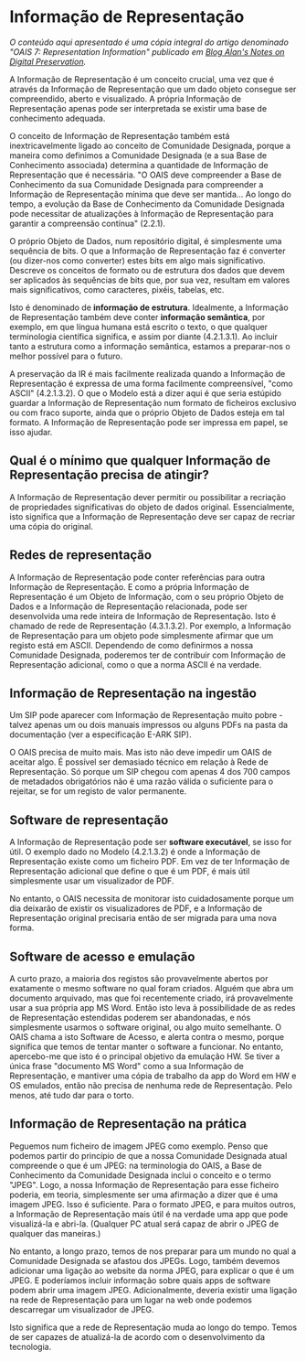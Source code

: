 # Informação de Representação



*O conteúdo aqui apresentado é uma cópia integral do artigo denominado "OAIS 7: Representation Information" publicado em [Blog Alan's Notes on Digital Preservation](https://alanake.wordpress.com/2008/01/24/oais-7-representation-information/ ).*


A Informação de Representação é um conceito crucial, uma vez que é através da Informação de Representação que um dado objeto consegue ser compreendido, aberto e visualizado. A própria Informação de Representação apenas pode ser interpretada se existir uma base de conhecimento adequada.

O conceito de Informação de Representação também está inextricavelmente ligado ao conceito de Comunidade Designada, porque a maneira como definimos a Comunidade Designada (e a sua Base de Conhecimento associada) determina a quantidade de Informação de Representação que é necessária. "O OAIS deve compreender a Base de Conhecimento da sua Comunidade Designada para compreender a Informação de Representação mínima que deve ser mantida... Ao longo do tempo, a evolução da Base de Conhecimento da Comunidade Designada pode necessitar de atualizações à Informação de Representação para garantir a compreensão contínua" (2.2.1).


O próprio Objeto de Dados, num repositório digital, é simplesmente uma sequência de bits. O que a Informação de Representação faz é converter (ou dizer-nos como converter) estes bits em algo mais significativo. Descreve os conceitos de formato ou de estrutura dos dados que devem ser aplicados às sequências de bits que, por sua vez, resultam em valores mais significativos, como caracteres, pixéis, tabelas, etc.

Isto é denominado de **informação de estrutura**. Idealmente, a Informação de Representação também deve conter **informação semântica**, por exemplo, em que língua humana está escrito o texto, o que qualquer terminologia científica significa, e assim por diante (4.2.1.3.1). Ao incluir tanto a estrutura como a informação semântica, estamos a preparar-nos o melhor possível para o futuro.

A preservação da IR é mais facilmente realizada quando a Informação de Representação é expressa de uma forma facilmente compreensível, "como ASCII" (4.2.1.3.2). O que o Modelo está a dizer aqui é que seria estúpido guardar a Informação de Representação num formato de ficheiros exclusivo ou com fraco suporte, ainda que o próprio Objeto de Dados esteja em tal formato. A Informação de Representação pode ser impressa em papel, se isso ajudar.

## Qual é o mínimo que qualquer Informação de Representação precisa de atingir?

A Informação de Representação dever permitir ou possibilitar a recriação de propriedades significativas do objeto de dados original. Essencialmente, isto significa que a Informação de Representação deve ser capaz de recriar uma cópia do original.

## Redes de representação

A Informação de Representação pode conter referências para outra Informação de Representação. E como a própria Informação de Representação é um Objeto de Informação, com o seu próprio Objeto de Dados e a Informação de Representação relacionada, pode ser desenvolvida uma rede inteira de Informação de Representação. Isto é chamado de rede de Representação (4.3.1.3.2). Por exemplo, a Informação de Representação para um objeto pode simplesmente afirmar que um registo está em ASCII. Dependendo de como definirmos a nossa Comunidade Designada, poderemos ter de contribuir com Informação de Representação adicional, como o que a norma ASCII é na verdade.

## Informação de Representação na ingestão

Um SIP pode aparecer com Informação de Representação muito pobre - talvez apenas um ou dois manuais impressos ou alguns PDFs na pasta da documentação (ver a especificação E-ARK SIP).

O OAIS precisa de muito mais. Mas isto não deve impedir um OAIS de aceitar algo. É possível ser demasiado técnico em relação à Rede de Representação. Só porque um SIP chegou com apenas 4 dos 700 campos de metadados obrigatórios não é uma razão válida o suficiente para o rejeitar, se for um registo de valor permanente.

## Software de representação

A Informação de Representação pode ser **software executável**, se isso for útil. O exemplo dado no Modelo (4.2.1.3.2) é onde a Informação de Representação existe como um ficheiro PDF. Em vez de ter Informação de Representação adicional que define o que é um PDF, é mais útil simplesmente usar um visualizador de PDF.

No entanto, o OAIS necessita de monitorar isto cuidadosamente porque um dia deixarão de existir os visualizadores de PDF, e a Informação de Representação original precisaria então de ser migrada para uma nova forma.

## Software de acesso e emulação

A curto prazo, a maioria dos registos são provavelmente abertos por exatamente o mesmo software no qual foram criados. Alguém que abra um documento arquivado, mas que foi recentemente criado, irá provavelmente usar a sua própria app MS Word. Então isto leva à possibilidade de as redes de Representação estendidas poderem ser abandonadas, e nós simplesmente usarmos o software original, ou algo muito semelhante.
O OAIS chama a isto Software de Acesso, e alerta contra o mesmo, porque significa que temos de tentar manter o software a funcionar. No entanto, apercebo-me que isto é o principal objetivo da emulação HW. Se tiver a única frase "documento MS Word" como a sua Informação de Representação, e mantiver uma cópia de trabalho da app do Word em HW e OS emulados, então não precisa de nenhuma rede de Representação. Pelo menos, até tudo dar para o torto.

## Informação de Representação na prática

Peguemos num ficheiro de imagem JPEG como exemplo. Penso que podemos partir do princípio de que a nossa Comunidade Designada atual compreende o que é um JPEG: na terminologia do OAIS, a Base de Conhecimento da Comunidade Designada inclui o conceito e o termo "JPEG". Logo, a nossa Informação de Representação para esse ficheiro poderia, em teoria, simplesmente ser uma afirmação a dizer que é uma imagem JPEG. Isso é suficiente. Para o formato JPEG, e para muitos outros, a Informação de Representação mais útil é na verdade uma app que pode visualizá-la e abri-la. (Qualquer PC atual será capaz de abrir o JPEG de qualquer das maneiras.)

No entanto, a longo prazo, temos de nos preparar para um mundo no qual a Comunidade Designada se afastou dos JPEGs. Logo, também devemos adicionar uma ligação ao website da norma JPEG, para explicar o que é um JPEG. E poderíamos incluir informação sobre quais apps de software podem abrir uma imagem JPEG. Adicionalmente, deveria existir uma ligação na rede de Representação para um lugar na web onde podemos descarregar um visualizador de JPEG.

Isto significa que a rede de Representação muda ao longo do tempo. Temos de ser capazes de atualizá-la de acordo com o desenvolvimento da tecnologia.
